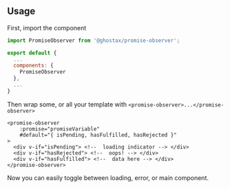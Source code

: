 ## Usage

First, import the component

```javascript
import PromiseObserver from '@ghostax/promise-observer';

export default {
  ...
  components: {
    PromiseObserver
  },
  ...
}
```

Then wrap some, or all your template with `<promise-observer>...</promise-observer>`

```vue
<promise-observer
    :promise="promiseVariable"
    #default="{ isPending, hasFulfilled, hasRejected }"
>
  <div v-if="isPending"> <!--  loading indicator --> </div>
  <div v-if="hasRejected"> <!--  oops! --> </div>
  <div v-if="hasFulfilled"> <!--  data here --> </div>
</promise-observer>
```

Now you can easily toggle between loading, error, or main component.
